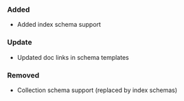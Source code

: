 ### Added
- Added index schema support

### Update
- Updated doc links in schema templates

### Removed
  - Collection schema support (replaced by index schemas)